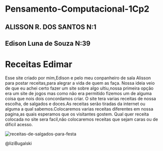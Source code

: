# Pensamento-Computacional-1Cp2

## ALISSON R. DOS SANTOS N:1
## Edison Luna de Souza N:39

# Receitas Edimar

 Esse site criado por mim,Edison e pelo meu conpanheiro de sala Alisson para postar receitas,para alegrar a vida de quem as faça.
Nossa ideia veio de que eu achei certo fazer um site sobre algo ultiu,nossa primeira opção era um site de jogos mas como não era permitido fizemos um de alguma coisa que nois dois concordamos criar.
 O site tera varias receitas de nossa escolha, de salgados e doces.As receitas serão tiradas da internet ou alguma a qual sabemos.Colocaremos varias receitas diferentes em nossa pagina,as quais esperamos que os visitantes gostem.
  Qual quer receita colocada no site sera facil,não colocaremos receitas que sejam caras ou de dificil acesso.
  
  
  ![receitas-de-salgados-para-festa](https://user-images.githubusercontent.com/106343611/186255469-022f26aa-4f10-4cd6-b763-de896c91aec1.jpg)


@liziBugalski
